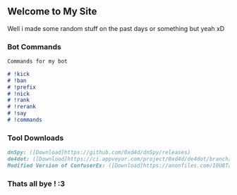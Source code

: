 ## Welcome to My Site 

Well i made some random stuff on the past days or something but yeah xD

### Bot Commands 
```markdown
Commands for my bot

# !kick
# !ban
# !prefix 
# !nick
# !rank
# !rerank
# !say
# !commands
```
### Tool Downloads
```markdown
dnSpy: ([Download]https://github.com/0xd4d/dnSpy/releases)
de4dot: ([Download]https://ci.appveyor.com/project/0xd4d/de4dot/branch/master/artifacts)
Modified Version of ConfuserEx: ([Download]https://anonfiles.com/I0U8Tas2n4/EternalFuscator_rar)
```

### Thats all bye ! :3

